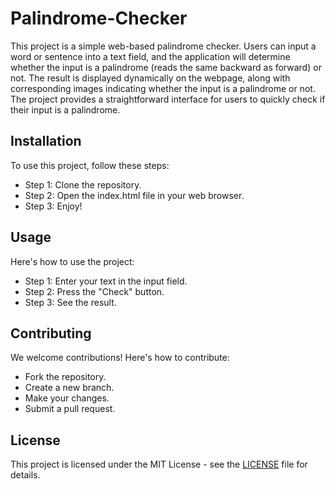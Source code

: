 </head>
<body>
    <h1>Palindrome-Checker</h1>

   <p>
This project is a simple web-based palindrome checker. Users can input a word or sentence into a text field, and the application will determine whether the input is a palindrome (reads the same backward as forward) or not. The result is displayed dynamically on the webpage, along with corresponding images indicating whether the input is a palindrome or not. The project provides a straightforward interface for users to quickly check if their input is a palindrome.</p>

  <h2>Installation</h2>
    <p>To use this project, follow these steps:</p>
    <ul>
        <li>Step 1: Clone the repository.</li>
        <li>Step 2: Open the index.html file in your web browser.</li>
        <li>Step 3: Enjoy!</li>
    </ul>

  <h2>Usage</h2>
    <p>Here's how to use the project:</p>
    <ul>
        <li>Step 1: Enter your text in the input field.</li>
        <li>Step 2: Press the "Check" button.</li>
        <li>Step 3: See the result.</li>
    </ul>

  <h2>Contributing</h2>
    <p>We welcome contributions! Here's how to contribute:</p>
    <ul>
        <li>Fork the repository.</li>
        <li>Create a new branch.</li>
        <li>Make your changes.</li>
        <li>Submit a pull request.</li>
    </ul>

  <h2>License</h2>
    <p>This project is licensed under the MIT License - see the <a href="LICENSE">LICENSE</a> file for details.</p>

</body>
</html>
